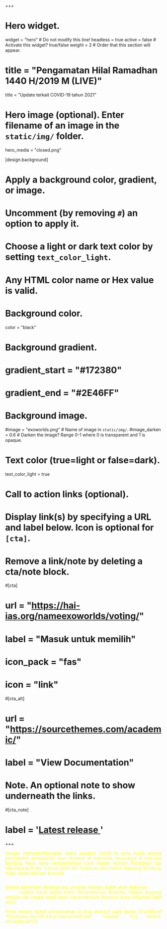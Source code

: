 +++
# Hero widget.
widget = "hero"  # Do not modify this line!
headless = true
active = false  # Activate this widget? true/false
weight = 2  # Order that this section will appear.

# title = "Pengamatan Hilal Ramadhan 1440 H/2019 M (LIVE)"
title = "Update terkait COVID-19 tahun 2021"

# Hero image (optional). Enter filename of an image in the `static/img/` folder.
hero_media = "closed.png"

[design.background]
  # Apply a background color, gradient, or image.
  #   Uncomment (by removing `#`) an option to apply it.
  #   Choose a light or dark text color by setting `text_color_light`.
  #   Any HTML color name or Hex value is valid.

  # Background color.
  color = "black"
  
  # Background gradient.
  # gradient_start = "#172380"
  # gradient_end = "#2E46FF"
  
  # Background image.
  #image = "exoworlds.png"  # Name of image in `static/img/`.
  #image_darken = 0.6  # Darken the image? Range 0-1 where 0 is transparent and 1 is opaque.

  # Text color (true=light or false=dark).
  text_color_light = true

# Call to action links (optional).
#   Display link(s) by specifying a URL and label below. Icon is optional for `[cta]`.
#   Remove a link/note by deleting a cta/note block.
#[cta]
#  url = "https://hai-ias.org/nameexoworlds/voting/"
#  label = "Masuk untuk memilih"
#  icon_pack = "fas"
#  icon = "link"
  
#[cta_alt]
#  url = "https://sourcethemes.com/academic/"
#  label = "View Documentation"

# Note. An optional note to show underneath the links.
#[cta_note]
#  label = '<a id="academic-release" href="https://sourcethemes.com/academic/updates" data-repo="gcushen/hugo-academic">Latest release <!-- V --></a>'
+++

<!-- {{< youtube "4EMrOhBZMSo">}} -->

<!-- <img src="/img/hilal-ramadhan-2019/bosscha.jpg" width="500"/> | <img src="/img/hilal-ramadhan-2019/kupang.jpg" width="500"/> -->

<!-- 
**********************************
  pakai markdown table
**********************************
 -->
<!-- Observatorium Bosscha | Kupang
------- | ------- 
<img src="/img/hilal-ramadhan-2019/bosscha.jpg" width="500"/> | {{< youtube 4EMrOhBZMSo >}} -->
<!-- Cek tautan [berikut]({{< ref "/post/ramadhan-2019/index.md" >}}) untuk lengkapnya. *Press release* bisa diunduh pada tautan {{% staticref "files/press-release-ramadhan-2019.pdf" "newtab" %}}berikut{{% /staticref %}}. -->

<!-- {{< youtube 4EMrOhBZMSo >}} -->

<!-- 
*******************************
  Pakai Flex Boxes
*******************************
 -->
<!-- <div style="display:flex">
     <div style="flex:1;padding-right:5px;">
          <img src="/img/hilal-ramadhan-2019/bosscha.png">
     </div>
     <div style="flex:1;padding-left:5px;">
          <img src="/img/hilal-ramadhan-2019/kupang.png">
     </div>
</div> -->

<!-- <font color='black'>Observatorium Bosscha mengucapkan turut berdukacita <br> atas meninggalnya guru kami</font> <br> <font color='yellow' size=6>Jorga Ibrahim D.Sc</font><br> <font color='black'>Semoga Beliau ditempatkan di tempat terbaik</font> -->

<style>
  pengumuman {
    text-align: justify;
  }
</style>

<pengumuman>
<p style="font-size:0.83rem;color:yellow">Dengan mempertimbangkan status pandemi  COVID-19 serta masih adanya peningkatan penyebaran virus tersebut di Indonesia, khususnya di kawasan Bandung Raya, serta memperhatikan surat edaran Menteri Pendidikan dan Kebudayaan RI No. 3 tahun 2020 dan himbauan dari Institut Teknologi Bandung, maka Observatorium Bosscha  <font color="white">memperpanjang penutupan kunjungan dan acara publik tatap muka hingga setidaknya 31 Juli 2021.</font></p>

<p style="font-size:0.83rem;color:yellow">Selama penutupan berlangsung, program edukasi publik akan dilakukan <font color="white">secara daring </font> melalui kanal digital resmi  Observatorium Bosscha. Silakan kunjungi website dan media sosial resmi Observatorium Bosscha untuk informasi lebih lanjut.</p>

<p style="font-size:0.83rem;color:yellow">Press release terkait pengumuman ini bisa diunduh pada tautan {{%staticref "files/press-rilis-OB-tutup-1Januari2021.pdf" "newtab" %}} berikut.{{%/staticref%}}</p>
</pengumuman>

<!-- Informasi lebih lengkap tekan tombol di bawah ini: -->
<!-- Tanggal / Jam: 13 Juli 2019 / 15:30 WIB -->